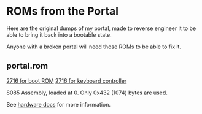# ROMs from the Portal

Here are the original dumps of my portal, made to reverse engineer it to be able to bring it back into a bootable state.

Anyone with a broken portal will need those ROMs to be able to fix it.

## portal.rom

[2716 for boot ROM](portal.rom)
[2716 for keyboard controller](keyboard.bin)

8085 Assembly, loaded at 0. Only 0x432 (1074) bytes are used.

See [hardware docs](../docs/hardware.md) for more information.
